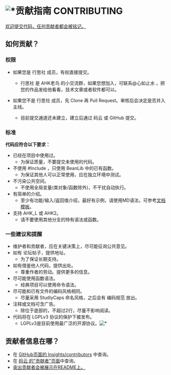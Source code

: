 # ![*](https://raw.githubusercontent.com/Oilj/GitHubPictureBed/master/AHK%E5%B0%8F%E5%9B%BE%E6%A0%87_20190105183041.png)贡献指南 CONTRIBUTING

[欢迎提交代码，任何贡献者都会被铭记。](#jumpGX)

## 如何贡献？

### 权限

- 如果您是 行思社 成员，有权直接提交。
    - 行思社 是 AHK老鸟 的小交流群，如果您想加入，可联系@心如止水 ，把您的作品发给他看看，技术文章或者软件都可以。

- 如果您不是 行思社 成员，先 Clone 再 Pull Request。审核后会决定是否并入主线。
    - 目前提交通道还未建立，建立后通过 码云 或 GitHub 提交。

### 标准

**代码应符合以下要求：**

- 已经在项目中使用过。
    - 为保证质量，不要提交未使用的代码。
- 不使用 #Include ，只使用 BeanLib 中的已有函数。
    - 为保证其他人可以正常使用，应在独立环境中测试。
- 不污染公共空间。
    - 不使用全局变量(类对象/函数除外)，不干扰自动执行。
- 有简单的介绍。
    - 至少有功能/输入/返回值介绍，最好有示例，请使用MD语法，可参考[文档模板](https://www.kancloud.cn/xrvu_zen/ahk_lib/902299)。
- 支持 AHK_L 或 AHK2。
    - 请不要使用其他分支的特有语法或函数。

### 一些建议和提醒

- 维护者和贡献者，应在关键决策上，尽可能征询公共意见。
- 如有 论坛帖子，提供地址。
    - 为了保证长期支持。
- 如有借鉴他人代码，提供出处。
    - 尊重作者的劳动。提供更多的信息。
- 尽可能使用函数语法。
    - 经典项目可以使用命令语法。
- 尽可能和已有文件的编码风格相同。
    - 尽量采用 StudlyCaps  命名风格，之后会有 编码规范 放出。
- 注释或文档可含广告。
    - 除位于底部的，不超过2行，尽量不影响阅读。
- 代码将在 LGPLv3 协议的保护下被发布。
    - LGPLv3是目前使用最广泛的开源协议。![*](https://raw.githubusercontent.com/Oilj/GitHubPictureBed/master/LGPLv3_20190105183651.png)

## <span id="jumpGX">贡献者信息在哪？</span>
- 在 [GitHub页面的 Insights/contributors](https://github.com/Oilj/BeanLib/graphs/contributors) 中查询。
- 在 [码云 的"贡献者"页面](https://gitee.com/xrvu_zen/BeanLib/repository/stats/master)中查询。
- [突出贡献者会被展示在README上。](https://www.kancloud.cn/xrvu_zen/ahk_lib/902301#JumpTIGX)